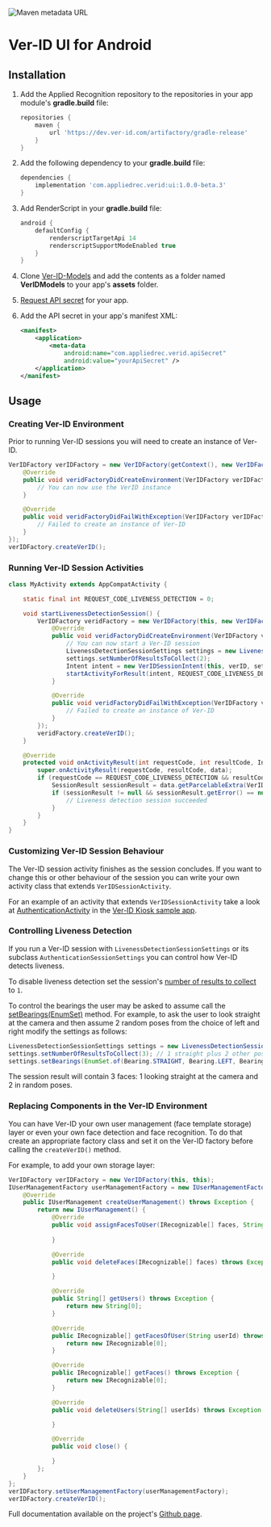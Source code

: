 ![Maven metadata URL](https://img.shields.io/maven-metadata/v/https/dev.ver-id.com/artifactory/gradle-release/com/appliedrec/verid/ui/maven-metadata.xml.svg)

# Ver-ID UI for Android

## Installation
1. Add the Applied Recognition repository to the repositories in your app module's **gradle.build** file:
    
    ~~~groovy
    repositories {
        maven {
            url 'https://dev.ver-id.com/artifactory/gradle-release'
        }
    }
    ~~~
1. Add the following dependency to your **gradle.build** file:
	
	~~~groovy
    dependencies {
	    implementation 'com.appliedrec.verid:ui:1.0.0-beta.3'
    }
	~~~
2. Add RenderScript in your **gradle.build** file:

	~~~groovy
    android {
        defaultConfig {
            renderscriptTargetApi 14
            renderscriptSupportModeEnabled true
        }
    }
	~~~
3. Clone [Ver-ID-Models](https://github.com/AppliedRecognition/Ver-ID-Models/tree/matrix-16) and add the contents as a folder named **VerIDModels** to your app's **assets** folder.
4. [Request API secret](https://dev.ver-id.com/admin/register) for your app.
5. Add the API secret in your app's manifest XML:

	~~~xml
    <manifest>
        <application>
            <meta-data
                android:name="com.appliedrec.verid.apiSecret"
                android:value="yourApiSecret" />
        </application>
    </manifest>
	~~~

## Usage

### Creating Ver-ID Environment
Prior to running Ver-ID sessions you will need to create an instance of Ver-ID.

~~~java
VerIDFactory verIDFactory = new VerIDFactory(getContext(), new VerIDFactoryDelegate() {
    @Override
    public void veridFactoryDidCreateEnvironment(VerIDFactory verIDFactory, VerID verID) {
        // You can now use the VerID instance
    }

    @Override
    public void veridFactoryDidFailWithException(VerIDFactory verIDFactory, Exception e) {
        // Failed to create an instance of Ver-ID
    }
});
verIDFactory.createVerID();
~~~

### Running Ver-ID Session Activities
~~~java
class MyActivity extends AppCompatActivity {

    static final int REQUEST_CODE_LIVENESS_DETECTION = 0;

    void startLivenessDetectionSession() {
        VerIDFactory veridFactory = new VerIDFactory(this, new VerIDFactoryDelegate() {
            @Override
            public void veridFactoryDidCreateEnvironment(VerIDFactory verIDFactory, VerID verID) {
                // You can now start a Ver-ID session
                LivenessDetectionSessionSettings settings = new LivenessDetectionSessionSettings();
                settings.setNumberOfResultsToCollect(2);
                Intent intent = new VerIDSessionIntent(this, verID, settings);
                startActivityForResult(intent, REQUEST_CODE_LIVENESS_DETECTION);
            }

            @Override
            public void veridFactoryDidFailWithException(VerIDFactory verIDFactory, Exception e) {
                // Failed to create an instance of Ver-ID
            }
        });
        veridFactory.createVerID();
    }

    @Override
    protected void onActivityResult(int requestCode, int resultCode, Intent data) {
        super.onActivityResult(requestCode, resultCode, data);
        if (requestCode == REQUEST_CODE_LIVENESS_DETECTION && resultCode == RESULT_OK && data != null) {
            SessionResult sessionResult = data.getParcelableExtra(VerIDSessionActivity.EXTRA_RESULT);
            if (sessionResult != null && sessionResult.getError() == null) {
                // Liveness detection session succeeded
            }
        }
    }
}
~~~

### Customizing Ver-ID Session Behaviour
The Ver-ID session activity finishes as the session concludes. If you want to change this or other behaviour of the session you can write your own activity class that extends `VerIDSessionActivity`.

For an example of an activity that extends `VerIDSessionActivity` take a look at [AuthenticationActivity](https://github.com/AppliedRecognition/Ver-ID-Kiosk-Android/blob/master/app/src/main/java/com/appliedrec/verid/kiosk/AuthenticationActivity.java) in the [Ver-ID Kiosk sample app](https://github.com/AppliedRecognition/Ver-ID-Kiosk-Android).

### Controlling Liveness Detection
If you run a Ver-ID session with `LivenessDetectionSessionSettings` or its subclass `AuthenticationSessionSettings` you can control how Ver-ID detects liveness.

To disable liveness detection set the session's [number of results to collect](https://appliedrecognition.github.io/Ver-ID-UI-Android/com.appliedrec.verid.core.VerIDSessionSettings.html#setNumberOfResultsToCollect(int)) to `1`.

To control the bearings the user may be asked to assume call the [setBearings(EnumSet)](https://appliedrecognition.github.io/Ver-ID-UI-Android/com.appliedrec.verid.core.LivenessDetectionSessionSettings.html#setBearings(EnumSet)) method. For example, to ask the user to look straight at the camera and then assume 2 random poses from the choice of left and right modify the settings as follows:

~~~java
LivenessDetectionSessionSettings settings = new LivenessDetectionSessionSettings();
settings.setNumberOfResultsToCollect(3); // 1 straight plus 2 other poses
settings.setBearings(EnumSet.of(Bearing.STRAIGHT, Bearing.LEFT, Bearing.RIGHT)); // Limit the poses to left and right
~~~
The session result will contain 3 faces: 1 looking straight at the camera and 2 in random poses.

### Replacing Components in the Ver-ID Environment
You can have Ver-ID your own user management (face template storage) layer or even your own face detection and face recognition. To do that create an appropriate factory class and set it on the Ver-ID factory before calling the `createVerID()` method.

For example, to add your own storage layer:

~~~java
VerIDFactory verIDFactory = new VerIDFactory(this, this);
IUserManagementFactory userManagementFactory = new IUserManagementFactory() {
    @Override
    public IUserManagement createUserManagement() throws Exception {
        return new IUserManagement() {
            @Override
            public void assignFacesToUser(IRecognizable[] faces, String userId) throws Exception {
                
            }

            @Override
            public void deleteFaces(IRecognizable[] faces) throws Exception {

            }

            @Override
            public String[] getUsers() throws Exception {
                return new String[0];
            }

            @Override
            public IRecognizable[] getFacesOfUser(String userId) throws Exception {
                return new IRecognizable[0];
            }

            @Override
            public IRecognizable[] getFaces() throws Exception {
                return new IRecognizable[0];
            }

            @Override
            public void deleteUsers(String[] userIds) throws Exception {

            }

            @Override
            public void close() {

            }
        };
    }
};
verIDFactory.setUserManagementFactory(userManagementFactory);
verIDFactory.createVerID();
~~~

Full documentation available on the project's [Github page](https://appliedrecognition.github.io/Ver-ID-UI-Android/).
